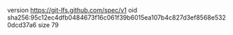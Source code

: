 version https://git-lfs.github.com/spec/v1
oid sha256:95c12ec4dfb0484673f16c061f39b6015ea107b4c827d3ef8568e5320dcd37a6
size 79
